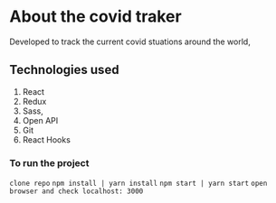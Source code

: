 # About the covid traker

Developed to track the current covid stuations around the world,

## Technologies used

1. React
2. Redux
3. Sass,
4. Open API
5. Git
6. React Hooks

### To run the project

`clone repo`
`npm install | yarn install`
`npm start | yarn start`
`open browser and check localhost: 3000`
